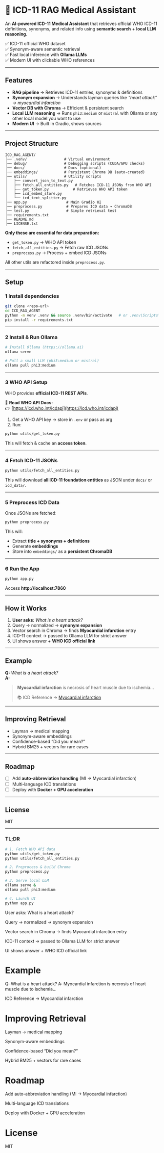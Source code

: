 # 🏥 ICD-11 RAG Medical Assistant

An **AI-powered ICD-11 Medical Assistant** that retrieves official WHO ICD-11 definitions, synonyms, and related info using **semantic search** + **local LLM reasoning**.

✅ ICD-11 official WHO dataset  
✅ Synonym-aware semantic retrieval  
✅ Fast local inference with **Ollama LLMs**  
✅ Modern UI with clickable WHO references  

---

##  Features  

- **RAG pipeline** → Retrieves ICD-11 entries, synonyms & definitions  
- **Synonym expansion** → Understands layman queries like *“heart attack” → myocardial infarction*  
- **Vector DB with Chroma** → Efficient & persistent search  
- **Local LLM reasoning** → Runs `phi3:medium` or `mistral` with Ollama or any other local model you want to use
- **Modern UI** → Built in Gradio, shows sources  

---

##  Project Structure  

```
ICD_RAG_AGENT/
│── .venv/                 # Virtual environment
│── debug/                 # Debugging scripts (CUDA/GPU checks)
│── docs/                  # Docs (optional)
│── embeddings/            # Persistent Chroma DB (auto-created)
│── utils/                 # Utility scripts
│   ├── convert_json_to_text.py
│   ├── fetch_all_entities.py   # Fetches ICD-11 JSONs from WHO API
│   ├── get_token.py           # Retrieves WHO API token
│   ├── icd_embed_store.py
│   └── icd_text_splitter.py
│── app.py                  # Main Gradio UI
│── preprocess.py           # Prepares ICD data → ChromaDB
│── test.py                 # Simple retrieval test
│── requirements.txt
│── README.md
│── LICENSE.txt
```

 **Only these are essential for data preparation:**  
- `get_token.py` → WHO API token  
- `fetch_all_entities.py` → Fetch raw ICD JSONs  
- `preprocess.py` → Process + embed ICD JSONs  

All other utils are refactored inside `preprocess.py`.

---

##  Setup  

### 1️ Install dependencies  

```bash
git clone <repo-url>
cd ICD_RAG_AGENT
python -m venv .venv && source .venv/bin/activate   # or .venv\Scripts\activate on Windows
pip install -r requirements.txt
```

---

### 2️ Install & Run Ollama  

```bash
# Install Ollama (https://ollama.ai)
ollama serve

# Pull a small LLM (phi3:medium or mistral)
ollama pull phi3:medium
```

---

### 3️ WHO API Setup  

WHO provides **official ICD-11 REST APIs**.  

📄 **Read WHO API Docs:**  
👉 [https://icd.who.int/icdapi](https://icd.who.int/icdapi)  

1. Get a WHO API key → store in `.env` or pass as arg  
2. Run:  

```bash
python utils/get_token.py
```

This will fetch & cache an **access token**.  

---

### 4️ Fetch ICD-11 JSONs  

```bash
python utils/fetch_all_entities.py
```

This will download **all ICD-11 foundation entities** as JSON under `docs/` or `icd_data/`.  

---

### 5️ Preprocess ICD Data  

Once JSONs are fetched:  

```bash
python preprocess.py
```

This will:  
- Extract **title + synonyms + definitions**  
- Generate **embeddings**  
- Store into `embeddings/` as a **persistent ChromaDB**  

---

### 6️ Run the App  

```bash
python app.py
```

Access **http://localhost:7860**  

---

##  How it Works  

1. **User asks:** *What is a heart attack?*  
2. Query → normalized → **synonym expansion**  
3. Vector search in Chroma → finds **Myocardial infarction** entry  
4. ICD-11 context → passed to Ollama LLM for strict answer  
5. UI shows answer + **WHO ICD official link**  

---

##  Example  

**Q:** *What is a heart attack?*  
**A:**  

> **Myocardial infarction** is necrosis of heart muscle due to ischemia…  
>  
> 📚 ICD Reference → [Myocardial infarction](https://icd.who.int/browse/2025-01/foundation/en#123456)  

---

##  Improving Retrieval  

-  Layman → medical mapping  
-  Synonym-aware embeddings  
-  Confidence-based “Did you mean?”  
-  Hybrid BM25 + vectors for rare cases  

---

##  Roadmap  

- [ ] Add **auto-abbreviation handling** (MI → Myocardial infarction)  
- [ ] Multi-language ICD translations  
- [ ] Deploy with **Docker + GPU acceleration**  

---

##  License  

MIT  

---

### TL;DR  

```bash
# 1. Fetch WHO API data
python utils/get_token.py
python utils/fetch_all_entities.py

# 2. Preprocess & build Chroma
python preprocess.py

# 3. Serve local LLM
ollama serve &
ollama pull phi3:medium

# 4. Launch UI
python app.py
```
User asks: What is a heart attack?

Query → normalized → synonym expansion

Vector search in Chroma → finds Myocardial infarction entry

ICD-11 context → passed to Ollama LLM for strict answer

UI shows answer + WHO ICD official link

# Example
Q: What is a heart attack?
A:
Myocardial infarction is necrosis of heart muscle due to ischemia…

 ICD Reference → Myocardial infarction

# Improving Retrieval
 Layman → medical mapping

 Synonym-aware embeddings

 Confidence-based “Did you mean?”

 Hybrid BM25 + vectors for rare cases

# Roadmap
 
 Add auto-abbreviation handling (MI → Myocardial infarction)

 Multi-language ICD translations

 Deploy with Docker + GPU acceleration

 # License

MIT



